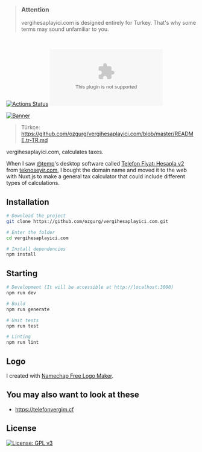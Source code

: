
> ### Attention
> vergihesaplayici.com is designed entirely for Turkey. That's why some terms may sound unfamiliar to you.

&nbsp;

[![Actions Status](https://github.com/ozgurg/vergihesaplayici.com/workflows/vergihesaplayici.com/badge.svg)](https://github.com/ozgurg/vergihesaplayici.com/actions)
![Version](https://img.shields.io/github/package-json/v/ozgurg/vergihesaplayici.com)

[![Banner](https://raw.githubusercontent.com/ozgurg/vergihesaplayici.com/master/.assets/banner.jpg)](https://vergihesaplayici.com)

> Türkçe: https://github.com/ozgurg/vergihesaplayici.com/blob/master/README.tr-TR.md

vergihesaplayici.com, calculates taxes.

When I saw [@temp](https://teknoseyir.com/u/temp)'s desktop software called [Telefon Fiyatı Hesapla v2](https://teknoseyir.com/blog/telefon-fiyati-hesapla-v2) from [teknoseyir.com](https://teknoseyir.com), I bought the domain name and moved it to the web with Nuxt.js to make a general tax calculator that could include different types of calculations.

## Installation
``` sh
# Download the project
git clone https://github.com/ozgurg/vergihesaplayici.com.git

# Enter the folder
cd vergihesaplayici.com

# Install dependencies
npm install
```

## Starting

``` sh
# Development (It will be accessible at http://localhost:3000)
npm run dev

# Build
npm run generate

# Unit tests
npm run test

# Linting
npm run lint
```

## Logo
I created with [Namechap Free Logo Maker](https://www.namecheap.com/logo-maker).

## You may also want to look at these
- https://telefonvergim.cf

## License
[![License: GPL v3](https://img.shields.io/badge/License-GPLv3-%2388DF95.svg)](https://github.com/ozgurg/vergihesaplayici.com/blob/master/LICENSE)
